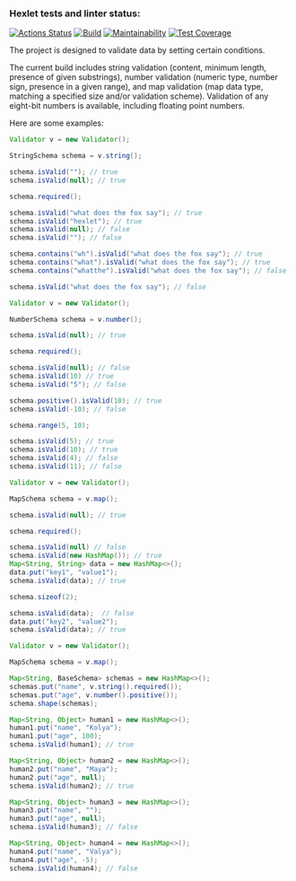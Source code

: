 ### Hexlet tests and linter status:
[![Actions Status](https://github.com/DireElf/java-project-78/workflows/hexlet-check/badge.svg)](https://github.com/DireElf/java-project-78/actions)
[![Build](https://github.com/DireElf/java-project-78/actions/workflows/build.yml/badge.svg)](https://github.com/DireElf/java-project-78/actions/workflows/build.yml)
[![Maintainability](https://api.codeclimate.com/v1/badges/150402524a7c3b3a6988/maintainability)](https://codeclimate.com/github/DireElf/java-project-78/maintainability)
[![Test Coverage](https://api.codeclimate.com/v1/badges/150402524a7c3b3a6988/test_coverage)](https://codeclimate.com/github/DireElf/java-project-78/test_coverage)

The project is designed to validate data by setting certain conditions. 

The current build includes string validation (content, minimum length, presence of given substrings), number validation (numeric type, number sign, presence in a given range), and map validation (map data type, matching a specified size and/or validation scheme). Validation of any eight-bit numbers is available, including floating point numbers.

Here are some examples:

```java
Validator v = new Validator();

StringSchema schema = v.string();

schema.isValid(""); // true
schema.isValid(null); // true

schema.required();

schema.isValid("what does the fox say"); // true
schema.isValid("hexlet"); // true
schema.isValid(null); // false
schema.isValid(""); // false

schema.contains("wh").isValid("what does the fox say"); // true
schema.contains("what").isValid("what does the fox say"); // true
schema.contains("whatthe").isValid("what does the fox say"); // false

schema.isValid("what does the fox say"); // false
```

```java
Validator v = new Validator();

NumberSchema schema = v.number();

schema.isValid(null); // true

schema.required();

schema.isValid(null); // false
schema.isValid(10) // true
schema.isValid("5"); // false

schema.positive().isValid(10); // true
schema.isValid(-10); // false

schema.range(5, 10);

schema.isValid(5); // true
schema.isValid(10); // true
schema.isValid(4); // false
schema.isValid(11); // false
```

```java
Validator v = new Validator();

MapSchema schema = v.map();

schema.isValid(null); // true

schema.required();

schema.isValid(null) // false
schema.isValid(new HashMap()); // true
Map<String, String> data = new HashMap<>();
data.put("key1", "value1");
schema.isValid(data); // true

schema.sizeof(2);

schema.isValid(data);  // false
data.put("key2", "value2");
schema.isValid(data); // true
```

```java
Validator v = new Validator();

MapSchema schema = v.map();

Map<String, BaseSchema> schemas = new HashMap<>();
schemas.put("name", v.string().required());
schemas.put("age", v.number().positive());
schema.shape(schemas);

Map<String, Object> human1 = new HashMap<>();
human1.put("name", "Kolya");
human1.put("age", 100);
schema.isValid(human1); // true

Map<String, Object> human2 = new HashMap<>();
human2.put("name", "Maya");
human2.put("age", null);
schema.isValid(human2); // true

Map<String, Object> human3 = new HashMap<>();
human3.put("name", "");
human3.put("age", null);
schema.isValid(human3); // false

Map<String, Object> human4 = new HashMap<>();
human4.put("name", "Valya");
human4.put("age", -5);
schema.isValid(human4); // false
```
